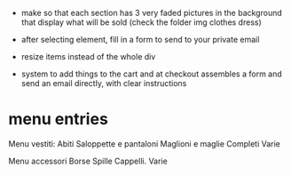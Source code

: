 - make so that each section has 3 very faded pictures in the background that display what will be sold (check the folder img clothes dress)

- after selecting element, fill in a form to send to your private email

- resize items instead of the whole div

- system to add things to the cart and at checkout assembles a form and send an email directly, with clear instructions

# menu entries

Menu vestiti:
Abiti
Saloppette e pantaloni
Maglioni e maglie
Completi
Varie

Menu accessori
Borse
Spille
Cappelli.
Varie
